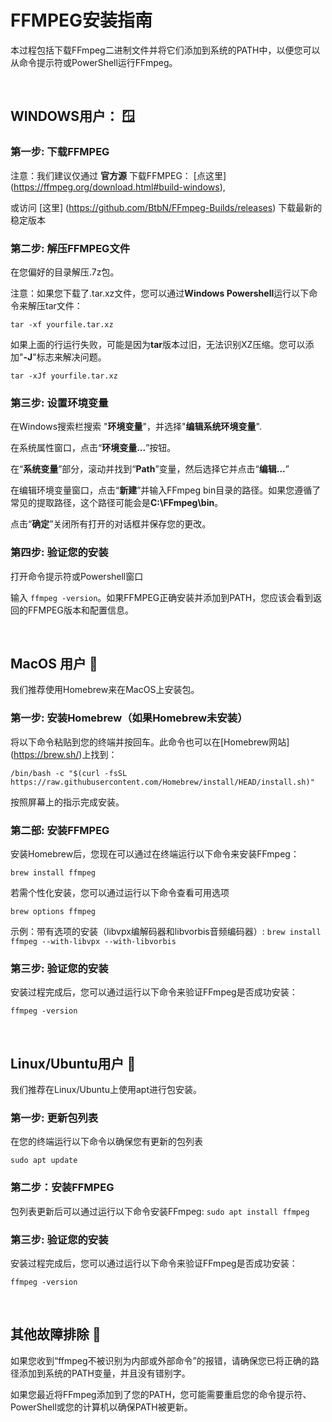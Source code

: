 # FFMPEG安装指南

本过程包括下载FFmpeg二进制文件并将它们添加到系统的PATH中，以便您可以从命令提示符或PowerShell运行FFmpeg。

<br>

## WINDOWS用户： 🪟

### 第一步: 下载FFMPEG
注意：我们建议仅通过 **官方源** 下载FFMPEG： [点这里] (https://ffmpeg.org/download.html#build-windows), <br>

或访问 [这里] (https://github.com/BtbN/FFmpeg-Builds/releases) 下载最新的稳定版本

### 第二步: 解压FFMPEG文件
在您偏好的目录解压.7z包。 <br>

注意：如果您下载了.tar.xz文件，您可以通过**Windows Powershell**运行以下命令来解压tar文件：<br>

```tar -xf yourfile.tar.xz```<br>

如果上面的行运行失败，可能是因为**tar**版本过旧，无法识别XZ压缩。您可以添加"**-J**"标志来解决问题。 <br>

```tar -xJf yourfile.tar.xz```<br>

### 第三步: 设置环境变量
在Windows搜索栏搜索 "**环境变量**"，并选择"**编辑系统环境变量**". <br>

在系统属性窗口，点击“**环境变量...**”按钮。<br>

在“**系统变量**”部分，滚动并找到“**Path**”变量，然后选择它并点击“**编辑...**” <br>

在编辑环境变量窗口，点击“**新建**”并输入FFmpeg bin目录的路径。如果您遵循了常见的提取路径，这个路径可能会是**C:\FFmpeg\bin**。<br>

点击“**确定**”关闭所有打开的对话框并保存您的更改。

### 第四步: 验证您的安装
打开命令提示符或Powershell窗口 <br>

输入 `ffmpeg -version`。如果FFMPEG正确安装并添加到PATH，您应该会看到返回的FFMPEG版本和配置信息。 <br>

<br>

## MacOS 用户 🍎

我们推荐使用Homebrew来在MacOS上安装包。<br>

### 第一步: 安装Homebrew（如果Homebrew**未安装**）
将以下命令粘贴到您的终端并按回车。此命令也可以在[Homebrew网站] (https://brew.sh/)上找到：<br>

```/bin/bash -c "$(curl -fsSL https://raw.githubusercontent.com/Homebrew/install/HEAD/install.sh)"``` <br>

按照屏幕上的指示完成安装。<br>

### 第二部: 安装FFMPEG
安装Homebrew后，您现在可以通过在终端运行以下命令来安装FFmpeg：<br>

```brew install ffmpeg```<br>

若需个性化安装，您可以通过运行以下命令查看可用选项

```brew options ffmpeg```<br>

示例：带有选项的安装（libvpx编解码器和libvorbis音频编码器）:
```brew install ffmpeg --with-libvpx --with-libvorbis```<br>

### 第三步: 验证您的安装
安装过程完成后，您可以通过运行以下命令来验证FFmpeg是否成功安装：<br>

```ffmpeg -version``` <br>

<br>

## Linux/Ubuntu用户 🐧

我们推荐在Linux/Ubuntu上使用apt进行包安装。 <br>

### 第一步: 更新包列表
在您的终端运行以下命令以确保您有更新的包列表<br>

```sudo apt update``` <br>

### 第二步：安装FFMPEG
包列表更新后可以通过运行以下命令安装FFmpeg:
```sudo apt install ffmpeg```<br>

### 第三步: 验证您的安装
安装过程完成后，您可以通过运行以下命令来验证FFmpeg是否成功安装：<br>

```ffmpeg -version``` <br>

<br>

## 其他故障排除 🛟
如果您收到“ffmpeg不被识别为内部或外部命令”的报错，请确保您已将正确的路径添加到系统的PATH变量，并且没有错别字。 <br>

如果您最近将FFmpeg添加到了您的PATH，您可能需要重启您的命令提示符、PowerShell或您的计算机以确保PATH被更新。 <br>